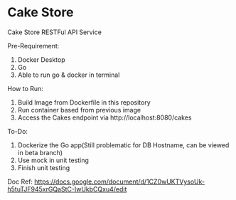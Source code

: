 # Cake Store
Cake Store RESTFul API Service

Pre-Requirement: 
1. Docker Desktop
2. Go
2. Able to run go & docker in terminal

How to Run:
1. Build Image from Dockerfile in this repository
2. Run container based from previous image 
3. Access the Cakes endpoint via http://localhost:8080/cakes

To-Do:
1. Dockerize the Go app(Still problematic for DB Hostname, can be viewed in beta branch)
2. Use mock in unit testing
3. Finish unit testing

Doc Ref: https://docs.google.com/document/d/1CZ0wUKTVysoUk-h5tuTJF945xrGQaStC-IwUkbCQxu4/edit